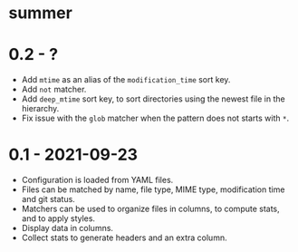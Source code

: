 # summer

# 0.2 - ?

* Add `mtime` as an alias of the `modification_time` sort key.
* Add `not` matcher.
* Add `deep_mtime` sort key, to sort directories using the newest file in the hierarchy.
* Fix issue with the `glob` matcher when the pattern does not starts with `*`.

# 0.1 - 2021-09-23

* Configuration is loaded from YAML files.
* Files can be matched by name, file type, MIME type, modification time and git status.
* Matchers can be used to organize files in columns, to compute stats, and to apply styles.
* Display data in columns.
* Collect stats to generate headers and an extra column.
